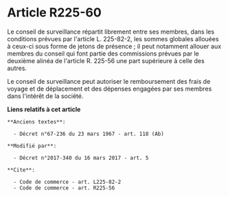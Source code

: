# Article R225-60

Le conseil de surveillance répartit librement entre ses membres, dans les conditions prévues par l'article L. 225-82-2, les
sommes globales allouées à ceux-ci sous forme de jetons de présence ; il peut notamment allouer aux membres du conseil qui
font partie des commissions prévues par le deuxième alinéa de l'article R. 225-56 une part supérieure à celle des autres. 

Le conseil de surveillance peut autoriser le remboursement des frais de voyage et de déplacement et des dépenses engagées par
ses membres dans l'intérêt de la société.

**Liens relatifs à cet article**

	**Anciens textes**:

	  - Décret n°67-236 du 23 mars 1967 - art. 118 (Ab)

	**Modifié par**:

	  - Décret n°2017-340 du 16 mars 2017 - art. 5

	**Cite**:

	  - Code de commerce - art. L225-82-2
	  - Code de commerce - art. R225-56
